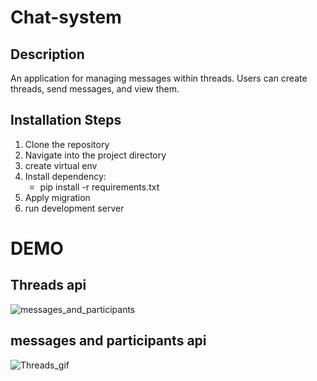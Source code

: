 # Chat-system

## Description
An application for managing messages within threads. Users can create threads, send messages, and view them.

## Installation Steps

1. Clone the repository
2. Navigate into the project directory
3. create virtual env
4. Install dependency:
   - pip install -r requirements.txt
5. Apply migration
6. run development server


# DEMO


## Threads api 
![messages_and_participants](https://github.com/user-attachments/assets/b629715c-d4f2-4433-b017-8d89d7076fb4)
## messages and participants api
![Threads_gif](https://github.com/user-attachments/assets/c900254c-b25f-4a05-bb00-8efd4a0c5b8c)
